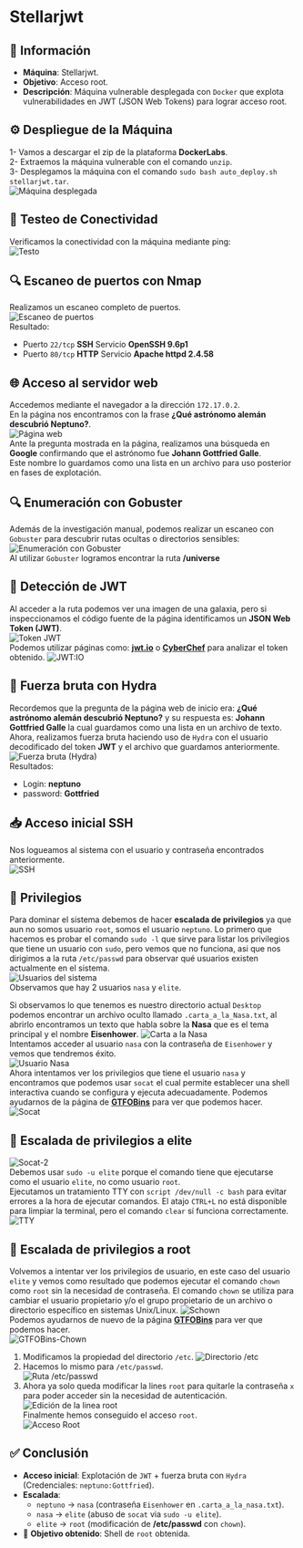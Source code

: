 # Stellarjwt

## 📄 Información
- **Máquina**: Stellarjwt.
- **Objetivo**: Acceso root.
- **Descripción**: Máquina vulnerable desplegada con `Docker` que explota vulnerabilidades en JWT (JSON Web Tokens) para lograr acceso root.

## ⚙️ Despliegue de la Máquina
1- Vamos a descargar el zip de la plataforma **DockerLabs**.  
2- Extraemos la máquina vulnerable con el comando `unzip`.  
3- Desplegamos la máquina con el comando `sudo bash auto_deploy.sh stellarjwt.tar`.  
![Máquina desplegada](images/Maquina%20desplegada.png)  

## 📶 Testeo de Conectividad
Verificamos la conectividad con la máquina mediante ping:  
![Testo](images/Testeo.png)  

## 🔍 Escaneo de puertos con Nmap
Realizamos un escaneo completo de puertos.  
![Escaneo de puertos](images/Escaneo%20de%20puertos.png)  
Resultado:
- Puerto `22/tcp` **SSH** Servicio **OpenSSH 9.6p1**
- Puerto `80/tcp` **HTTP** Servicio **Apache httpd 2.4.58**

## 🌐 Acceso al servidor web
Accedemos mediante el navegador a la dirección `172.17.0.2`.  
En la página nos encontramos con la frase **¿Qué astrónomo alemán descubrió Neptuno?**.  
![Página web](images/Página%20web.png)  
Ante la pregunta mostrada en la página, realizamos una búsqueda en **Google** confirmando que el astrónomo fue **Johann Gottfried Galle**.  
Este nombre lo guardamos como una lista en un archivo para uso posterior en fases de explotación.

## 🔍 Enumeración con Gobuster
Además de la investigación manual, podemos realizar un escaneo con `Gobuster` para descubrir rutas ocultas o directorios sensibles:
![Enumeración con Gobuster](images/Gobuster.png)  
Al utilizar `Gobuster` logramos encontrar la ruta **/universe**

## 🔑 Detección de JWT
Al acceder a la ruta podemos ver una imagen de una galaxia, pero si inspeccionamos el código fuente de la página identificamos un **JSON Web Token (JWT)**.  
![Token JWT](images/Token.png)  
Podemos utilizar páginas como: **[jwt.io](https://jwt.io)** o **[CyberChef](https://gchq.github.io/CyberChef/)** para analizar el token obtenido.
![JWT:IO](images/JWT.png)  

## 🧠 Fuerza bruta con Hydra
Recordemos que la pregunta de la página web de inicio era: **¿Qué astrónomo alemán descubrió Neptuno?** y su respuesta es: **Johann Gottfried Galle** la cual guardamos como una lista en un archivo de texto.  
Ahora, realizamos fuerza bruta haciendo uso de `Hydra` con el usuario decodificado del token **JWT** y el archivo que guardamos anteriormente. 
![Fuerza bruta (Hydra)](images/Hydra.png)    
Resultados: 
- Login: **neptuno**
- password: **Gottfried**

## 📥 Acceso inicial SSH
Nos logueamos al sistema con el usuario y contraseña encontrados anteriormente.  
![SSH](images/SSH.png)  

## 🔐 Privilegios
Para dominar el sistema debemos de hacer **escalada de privilegios** ya que aun no somos usuario `root`, somos el usuario `neptuno`.
Lo primero que hacemos es probar el comando `sudo -l` que sirve para listar los privilegios que tiene un usuario con `sudo`, pero vemos que no funciona, asi que nos dirigimos a la ruta `/etc/passwd` para observar qué usuarios existen actualmente en el sistema.  
![Usuarios del sistema](images/Usuarios.png)  
Observamos que hay 2 usuarios `nasa` y `elite`.  

Si observamos lo que tenemos es nuestro directorio actual `Desktop` podemos encontrar un archivo oculto llamado `.carta_a_la_Nasa.txt`, al abrirlo encontramos un texto que habla sobre la **Nasa** que es el tema principal y el nombre **Eisenhower**.
![Carta a la Nasa](images/Carta%20a%20la%20nasa.png)   
Intentamos acceder al usuario `nasa` con la contraseña de `Eisenhower` y vemos que tendremos éxito.  
![Usuario Nasa](images/Usuario%20nasa.png)   
Ahora intentamos ver los privilegios que tiene el usuario `nasa` y encontramos que podemos usar `socat` el cual permite establecer una shell interactiva cuando se configura y ejecuta adecuadamente. Podemos ayudarnos de la página de **[GTFOBins](https://gtfobins.github.io/)** para ver que podemos hacer.  
![Socat](images/Socat.png)  

## 🚀 Escalada de privilegios a elite
![Socat-2](images/Socat-2.png)  
Debemos usar `sudo -u elite` porque el comando tiene que ejecutarse como el usuario `elite`, no como usuario `root`.  
Ejecutamos un tratamiento TTY con `script /dev/null -c bash` para evitar errores a la hora de ejecutar comandos. El atajo `CTRL+L` no está disponible para limpiar la terminal, pero el comando `clear` sí funciona correctamente.  
![TTY](images/TTY.png)  

## 👑 Escalada de privilegios a root
Volvemos a intentar ver los privilegios de usuario, en este caso del usuario `elite` y vemos como resultado que podemos ejecutar el comando `chown` como `root` sin la necesidad de contraseña. El comando `chown` se utiliza para cambiar el usuario propietario y/o el grupo propietario de un archivo o directorio específico en sistemas Unix/Linux. 
![Schown](images/Chown.png)  
Podemos ayudarnos de nuevo de la página **[GTFOBins](https://gtfobins.github.io/)** para ver que podemos hacer.  
![GTFOBins-Chown](images/GTFOBins-Chown.png)  
1. Modificamos la propiedad del directorio `/etc`.
![Directorio /etc](images/Directorio%20etc.png)  
2. Hacemos lo mismo para `/etc/passwd`.  
![Ruta /etc/passwd](images/Passwd.png)  
3. Ahora ya solo queda modificar la lines `root` para quitarle la contraseña  `x` para poder acceder sin la necesidad de autenticación.  
![Edición de la linea root](images/Root.png)  
Finalmente hemos conseguido el acceso `root`.  
![Acceso Root](images/Root-2.png)  

## ✅ Conclusión
- **Acceso inicial**: Explotación de `JWT` + fuerza bruta con `Hydra` (Credenciales: `neptuno:Gottfried`).
- **Escalada**: 
    - `neptuno` → `nasa` (contraseña `Eisenhower` en `.carta_a_la_nasa.txt`). 
    - `nasa` → `elite` (abuso de `socat`  via `sudo -u elite`).
    - `elite` → `root` (modificación de **/etc/passwd** con `chown`).
- 🎯 **Objetivo obtenido**: Shell de `root` obtenida.
